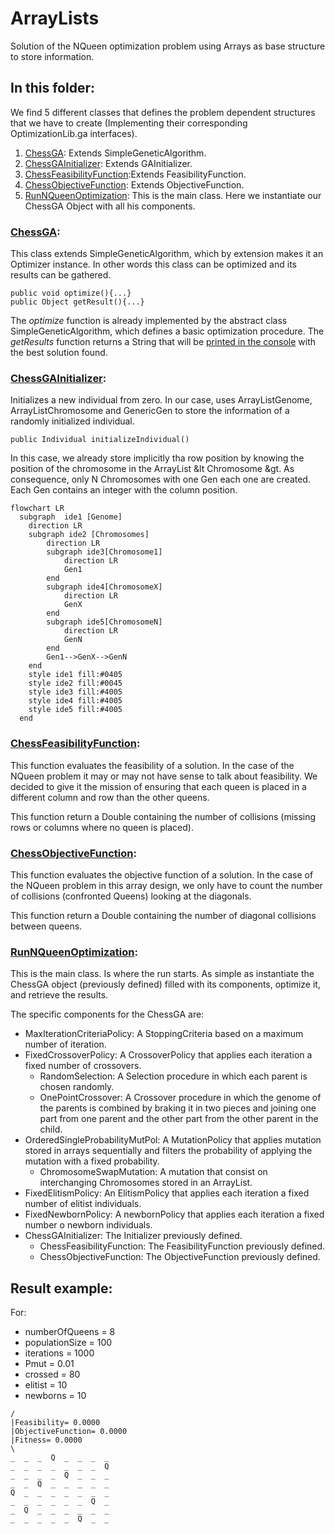 # ArrayLists
Solution of the NQueen optimization problem using Arrays as base structure to store information.

## In this folder:
We find 5 different classes that defines the problem dependent structures that we have to create (Implementing their 
corresponding OptimizationLib.ga interfaces).
1. [ChessGA](#chessga): Extends SimpleGeneticAlgorithm.
2. [ChessGAInitializer](#chessgainitializer): Extends GAInitializer.
3. [ChessFeasibilityFunction](#chessfeasibilityfunction):Extends FeasibilityFunction.
4. [ChessObjectiveFunction](#chessobjectivefunction): Extends ObjectiveFunction.
5. [RunNQueenOptimization](#runnqueenoptimization): This is the main class. Here we instantiate our ChessGA Object with all his 
components.

### [ChessGA](https://github.com/SergioOyaga/GeneticAlgorithmExamples/blob/master/src/main/java/org/soyaga/examples/NQueenProblem/SimpleGAs/ArrayLists/ChessGA.java):
This class extends SimpleGeneticAlgorithm, which by extension makes it an Optimizer instance. In other words this class 
can be optimized and its results can be gathered.
````code
public void optimize(){...}
public Object getResult(){...}
````
The <i>optimize</i> function is already implemented by the abstract class SimpleGeneticAlgorithm, which defines a basic 
optimization procedure. The <i>getResults</i> function returns a String that will be [printed in the console](#result-example)
with the best solution found.

### [ChessGAInitializer](https://github.com/SergioOyaga/GeneticAlgorithmExamples/blob/master/src/main/java/org/soyaga/examples/NQueenProblem/SimpleGAs/ArrayLists/ChessGA.java):
Initializes a new individual from zero. In our case, uses ArrayListGenome, ArrayListChromosome and GenericGen to 
store the information of a randomly initialized individual.
````code
public Individual initializeIndividual()
````
In this case, we already store implicitly tha row position by knowing the position of the chromosome in the 
ArrayList &lt Chromosome &gt. As consequence, only N Chromosomes with one Gen each one are created. Each Gen contains an
integer with the column position.

````mermaid
flowchart LR
  subgraph  ide1 [Genome]
    direction LR
    subgraph ide2 [Chromosomes]
        direction LR
        subgraph ide3[Chromosome1]
            direction LR
            Gen1
        end
        subgraph ide4[ChromosomeX]
            direction LR
            GenX
        end
        subgraph ide5[ChromosomeN]
            direction LR
            GenN
        end
        Gen1-->GenX-->GenN
    end
    style ide1 fill:#0405
    style ide2 fill:#0045
    style ide3 fill:#4005
    style ide4 fill:#4005
    style ide5 fill:#4005
  end
````


### [ChessFeasibilityFunction](https://github.com/SergioOyaga/GeneticAlgorithmExamples/blob/master/src/main/java/org/soyaga/examples/NQueenProblem/SimpleGAs/ArrayLists/ChessFeasibilityFunction.java):
This function evaluates the feasibility of a solution. In the case of the NQueen problem it may or may not have sense 
to talk about feasibility. We decided to give it the mission of ensuring that each queen is placed in a 
different column and row than the other queens.

This function return a Double containing the number of collisions (missing rows or columns where no queen is placed).


### [ChessObjectiveFunction](https://github.com/SergioOyaga/GeneticAlgorithmExamples/blob/master/src/main/java/org/soyaga/examples/NQueenProblem/SimpleGAs/ArrayLists/ChessObjectiveFunction.java):
This function evaluates the objective function of a solution. In the case of the NQueen problem in this array design, 
we only have to count the number of collisions (confronted Queens) looking at the diagonals.

This function return a Double containing the number of diagonal collisions between queens.


### [RunNQueenOptimization](https://github.com/SergioOyaga/GeneticAlgorithmExamples/blob/master/src/main/java/org/soyaga/examples/NQueenProblem/SimpleGAs/ArrayLists/RunNQueenOptimization.java):
This is the main class. Is where the run starts. As simple as instantiate the ChessGA object (previously defined) filled
with its components, optimize it, and retrieve the results.

The specific components for the ChessGA are:
- MaxIterationCriteriaPolicy: A StoppingCriteria based on a maximum number of iteration.
- FixedCrossoverPolicy: A CrossoverPolicy that applies each iteration a fixed number of crossovers.
  - RandomSelection: A Selection procedure in which each parent is chosen randomly.
  - OnePointCrossover: A Crossover procedure in which the genome of the parents is combined by braking it in two pieces 
  and joining one part from one parent and the other part from the other parent in the child.
- OrderedSingleProbabilityMutPol: A MutationPolicy that applies mutation stored in arrays sequentially and filters the
probability of applying the mutation with a fixed probability.
  - ChromosomeSwapMutation: A mutation that consist on interchanging Chromosomes stored in an ArrayList.
- FixedElitismPolicy: An ElitismPolicy that applies each iteration a fixed number of elitist individuals.
- FixedNewbornPolicy: A newbornPolicy that applies each iteration a fixed number o newborn individuals.
- ChessGAInitializer: The Initializer previously defined.
  - ChessFeasibilityFunction: The FeasibilityFunction previously defined.
  - ChessObjectiveFunction: The ObjectiveFunction previously defined.

## Result example:
For:
- numberOfQueens = 8
- populationSize = 100
- iterations = 1000
- Pmut = 0.01
- crossed = 80
- elitist = 10
- newborns = 10
````
/
|Feasibility= 0.0000
|ObjectiveFunction= 0.0000
|Fitness= 0.0000
\
_  _  _  Q  _  _  _  _
_  _  _  _  _  _  _  Q
_  _  _  _  Q  _  _  _
_  _  Q  _  _  _  _  _
Q  _  _  _  _  _  _  _
_  _  _  _  _  _  Q  _
_  Q  _  _  _  _  _  _
_  _  _  _  _  Q  _  _ 
````
